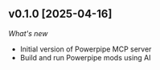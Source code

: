 ## v0.1.0 [2025-04-16]

_What's new_

* Initial version of Powerpipe MCP server
* Build and run Powerpipe mods using AI